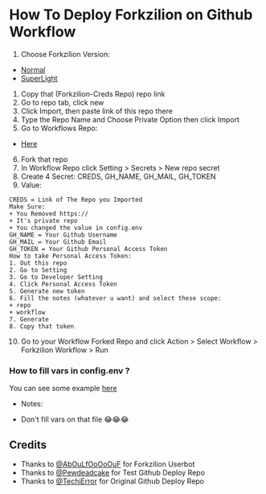 # How To Deploy Forkzilion on Github Workflow
1. Choose Forkzilion Version:
- [Normal](https://github.com/DunggVN/Forkzilion-Creds)
- [SuperLight](https://github.com/DunggVN/Forkzilion-Creds/tree/pruhsuperlight)
1. Copy that (Forkzilion-Creds Repo) repo link
2. Go to repo tab, click new
3. Click Import, then paste link of this repo there
4. Type the Repo Name and Choose Private Option then click Import
5. Go to Workflows Repo:
- [Here](https://github.com/DunggVN/Forkzilion-Workflows)
6. Fork that repo
7. In Workflow Repo click Setting > Secrets > New repo secret
8. Create 4 Secret: CREDS, GH_NAME, GH_MAIL, GH_TOKEN
9. Value:
```
CREDS = Link of The Repo you Imported
Make Sure:
+ You Removed https://
+ It's private repo
+ You changed the value in config.env
GH_NAME = Your Github Username
GH_MAIL = Your Github Email
GH_TOKEN = Your Github Personal Access Token
How to take Personal Access Token:
1. Out this repo
2. Go to Setting
3. Go to Developer Setting
4. Click Personal Access Token
5. Generate new token
6. Fill the notes (whatever u want) and select these scope:
+ repo
+ workflow
7. Generate
8. Copy that token
```

10. Go to your Workflow Forked Repo and click Action > Select Workflow > Forkzilion Workflow > Run

### How to fill vars in config.env ?
You can see some example [here](https://github.com/DunggVN/ProjectFizilion/blob/pruh/sample_config.env)
- Notes:
+ Don't fill vars on that file 😂😂😂

## Credits
- Thanks to [@AbOuLfOoOoOuF](https://github.com/AbOuLfOoOoOuF) for Forkzilion Userbot
- Thanks to [@Pewdeadcake](https://github.com/Pewdeadcake) for Test Github Deploy Repo
- Thanks to [@TechiError](https://github.com/TechiError) for Original Github Deploy Repo
